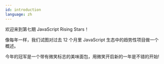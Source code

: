 ```yaml
---
id: introduction
language: zh
---
```


欢迎来到第七期 JavaScript Rising Stars！

像每年一样，我们试图对过去 12 个月里 JavaScript 生态中的趋势性项目做一个概述。

今年的冠军是一个带有微笑标志的美味面包，用微笑开启新的一年是不错的开始!